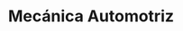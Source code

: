 ---
title: "Mecánica Automotriz"
url: /cochabamba/mecanica-automotriz/
shop: reparación de automóviles
---